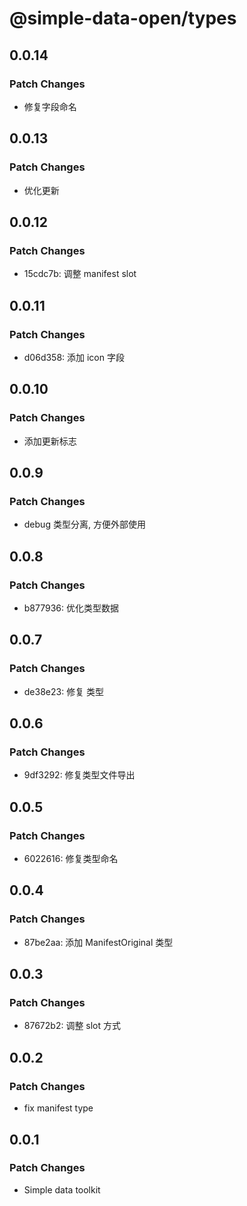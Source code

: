 # @simple-data-open/types

## 0.0.14

### Patch Changes

- 修复字段命名

## 0.0.13

### Patch Changes

- 优化更新

## 0.0.12

### Patch Changes

- 15cdc7b: 调整 manifest slot

## 0.0.11

### Patch Changes

- d06d358: 添加 icon 字段

## 0.0.10

### Patch Changes

- 添加更新标志

## 0.0.9

### Patch Changes

- debug 类型分离, 方便外部使用

## 0.0.8

### Patch Changes

- b877936: 优化类型数据

## 0.0.7

### Patch Changes

- de38e23: 修复 类型

## 0.0.6

### Patch Changes

- 9df3292: 修复类型文件导出

## 0.0.5

### Patch Changes

- 6022616: 修复类型命名

## 0.0.4

### Patch Changes

- 87be2aa: 添加 ManifestOriginal 类型

## 0.0.3

### Patch Changes

- 87672b2: 调整 slot 方式

## 0.0.2

### Patch Changes

- fix manifest type

## 0.0.1

### Patch Changes

- Simple data toolkit
